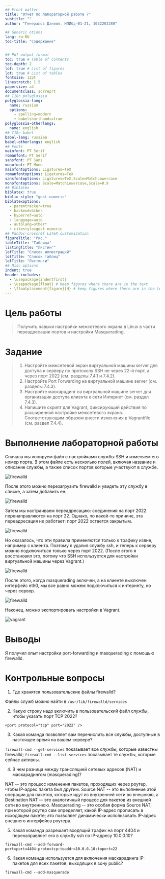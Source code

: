 ```yaml
---
## Front matter
title: "Отчет по лабораторной работе 7"
subtitle: ""
author: "Генералов Даниил, НПИбд-01-21, 1032202280"

## Generic otions
lang: ru-RU
toc-title: "Содержание"


## Pdf output format
toc: true # Table of contents
toc-depth: 2
lof: true # List of figures
lot: true # List of tables
fontsize: 12pt
linestretch: 1.5
papersize: a4
documentclass: scrreprt
## I18n polyglossia
polyglossia-lang:
  name: russian
  options:
	- spelling=modern
	- babelshorthands=true
polyglossia-otherlangs:
  name: english
## I18n babel
babel-lang: russian
babel-otherlangs: english
## Fonts
mainfont: PT Serif
romanfont: PT Serif
sansfont: PT Sans
monofont: PT Mono
mainfontoptions: Ligatures=TeX
romanfontoptions: Ligatures=TeX
sansfontoptions: Ligatures=TeX,Scale=MatchLowercase
monofontoptions: Scale=MatchLowercase,Scale=0.9
## Biblatex
biblatex: true
biblio-style: "gost-numeric"
biblatexoptions:
  - parentracker=true
  - backend=biber
  - hyperref=auto
  - language=auto
  - autolang=other*
  - citestyle=gost-numeric
## Pandoc-crossref LaTeX customization
figureTitle: "Рис."
tableTitle: "Таблица"
listingTitle: "Листинг"
lofTitle: "Список иллюстраций"
lotTitle: "Список таблиц"
lolTitle: "Листинги"
## Misc options
indent: true
header-includes:
  - \usepackage{indentfirst}
  - \usepackage{float} # keep figures where there are in the text
  - \floatplacement{figure}{H} # keep figures where there are in the text
---
```


# Цель работы

> Получить навыки настройки межсетевого экрана в Linux в части переадресации портов и настройки Masquerading.

# Задание

> 1. Настройте межсетевой экран виртуальной машины server для доступа к серверу по протоколу SSH не через 22-й порт, а через порт 2022 (см. разделы 7.4.1 и 7.4.2).
> 2. Настройте Port Forwarding на виртуальной машине server (см. разделы 7.4.3).
> 3. Настройте маскарадинг на виртуальной машине server для организации доступа клиента к сети Интернет (см. раздел 7.4.3).
> 4. Напишите скрипт для Vagrant, фиксирующий действия по расширенной настройке межсетевого экрана. Соответствующим образом внести изменения в Vagrantfile (см. раздел 7.4.4).

# Выполнение лабораторной работы

Сначала мы копируем файл с настройками службы SSH и изменяем его номер порта.
В этом файле есть несколько полей, включая название и описание службы, 
а также список портов которые участвуют в службе.

![firewalld](./1.png)

После этого можно перезагрузить firewalld и увидеть эту службу в списке, а затем добавить ее.

![firewalld](./2.png)

Затем мы настраиваем переадресацию: соединения на порт 2022 перенаправляются на порт 22.
Однако, по какой-то причине, эта переадресация не работает:
порт 2022 остается закрытым.

![firewalld](./3.png)

Но оказалось, что эти правила применяются только к трафику извне,
например с клиента.
Поэтому я удалил службу ssh,
и теперь к серверу можно подключиться только через порт 2022.
(После этого я восстановил это,
потому что SSH используется для настройки виртуальной машины через Vagrant.)

![firewalld](./4.png)

После этого, когда masquerading аключен,
а на клиенте выключен интерфейс eth0,
мы все равно можем подключиться к интернету,
но через сервер.

![firewalld](./5.png)

Наконец, можно экспортировать настройки в Vagrant.

![vagrant](./6.png)


# Выводы

Я получил опыт настройки port-forwarding и masquerading с помощью firewalld.

# Контрольные вопросы

1. Где хранятся пользовательские файлы firewalld?

Файлы служб можно найти в `/usr/lib/firewalld/services`

2. Какую строку надо включить в пользовательский файл службы, чтобы указать порт TCP 2022?

`<port protocol="tcp" port="2022" />`

3. Какая команда позволяет вам перечислить все службы, доступные в настоящее время
на вашем сервере?

`firewall-cmd --get-services` показывает все службы, которые известны firewalld;
`firewall-cmd --list-services` показывает те службы, которые сейчас активны.

4. В чем разница между трансляцией сетевых адресов (NAT) и маскарадингом (masquerading)?

NAT -- это процесс изменения пакетов, проходящих через роутер, чтобы IP-адрес пакета был другим.
Source NAT -- это выполнение этой операции для пакетов, которые идут из внутренней сети во внешнюю,
а Destination NAT -- это аналогичный процесс для пакетов из внешней сети во внутреннюю.
Masquerading -- это особая форма Source NAT, при которой роутер сам определяет, какой IP-адрес прописать в исходящем пакете;
это позволяет динамически использовать IP-адрес внешнего интерфейса роутера.

5. Какая команда разрешает входящий трафик на порт 4404 и перенаправляет его в службу ssh по IP-адресу 10.0.0.10?

`firewall-cmd --add-forward-port=port=4404:proto=tcp:toaddr=10.0.0.10:toport=22`

6. Какая команда используется для включения маcкарадинга IP-пакетов для всех пакетов, выходящих в зону public?

`firewall-cmd --add-masquerade`